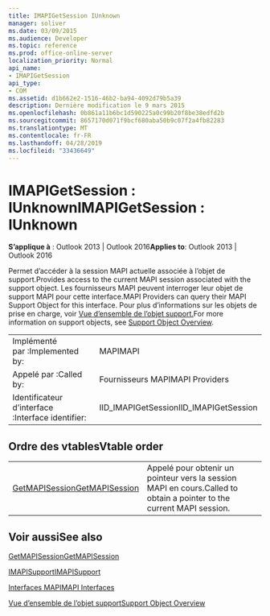 ```yaml
---
title: IMAPIGetSession IUnknown
manager: soliver
ms.date: 03/09/2015
ms.audience: Developer
ms.topic: reference
ms.prod: office-online-server
localization_priority: Normal
api_name:
- IMAPIGetSession
api_type:
- COM
ms.assetid: d1b662e2-1516-46b2-ba94-4092d79b5a39
description: Dernière modification le 9 mars 2015
ms.openlocfilehash: 0b861a11b6bc1d590225a0c99b20f8be38edfd2b
ms.sourcegitcommit: 8657170d071f9bcf680aba50b9c07f2a4fb82283
ms.translationtype: MT
ms.contentlocale: fr-FR
ms.lasthandoff: 04/28/2019
ms.locfileid: "33436649"
---
```

# <a name="imapigetsession--iunknown"></a><span data-ttu-id="d38d6-103">IMAPIGetSession : IUnknown</span><span class="sxs-lookup"><span data-stu-id="d38d6-103">IMAPIGetSession : IUnknown</span></span>

  
  
<span data-ttu-id="d38d6-104">**S’applique à** : Outlook 2013 | Outlook 2016</span><span class="sxs-lookup"><span data-stu-id="d38d6-104">**Applies to**: Outlook 2013 | Outlook 2016</span></span> 
  
<span data-ttu-id="d38d6-105">Permet d’accéder à la session MAPI actuelle associée à l’objet de support.</span><span class="sxs-lookup"><span data-stu-id="d38d6-105">Provides access to the current MAPI session associated with the support object.</span></span> <span data-ttu-id="d38d6-106">Les fournisseurs MAPI peuvent interroger leur objet de support MAPI pour cette interface.</span><span class="sxs-lookup"><span data-stu-id="d38d6-106">MAPI Providers can query their MAPI Support Object for this interface.</span></span> <span data-ttu-id="d38d6-107">Pour plus d’informations sur les objets de prise en charge, voir [Vue d’ensemble de l’objet support.](support-object-overview.md)</span><span class="sxs-lookup"><span data-stu-id="d38d6-107">For more information on support objects, see [Support Object Overview](support-object-overview.md).</span></span>
  
|||
|:-----|:-----|
|<span data-ttu-id="d38d6-108">Implémenté par :</span><span class="sxs-lookup"><span data-stu-id="d38d6-108">Implemented by:</span></span>  <br/> |<span data-ttu-id="d38d6-109">MAPI</span><span class="sxs-lookup"><span data-stu-id="d38d6-109">MAPI</span></span>  <br/> |
|<span data-ttu-id="d38d6-110">Appelé par :</span><span class="sxs-lookup"><span data-stu-id="d38d6-110">Called by:</span></span>  <br/> |<span data-ttu-id="d38d6-111">Fournisseurs MAPI</span><span class="sxs-lookup"><span data-stu-id="d38d6-111">MAPI Providers</span></span>  <br/> |
|<span data-ttu-id="d38d6-112">Identificateur d’interface :</span><span class="sxs-lookup"><span data-stu-id="d38d6-112">Interface identifier:</span></span>  <br/> |<span data-ttu-id="d38d6-113">IID_IMAPIGetSession</span><span class="sxs-lookup"><span data-stu-id="d38d6-113">IID_IMAPIGetSession</span></span>  <br/> |
   
## <a name="vtable-order"></a><span data-ttu-id="d38d6-114">Ordre des vtables</span><span class="sxs-lookup"><span data-stu-id="d38d6-114">Vtable order</span></span>

|||
|:-----|:-----|
|[<span data-ttu-id="d38d6-115">GetMAPISession</span><span class="sxs-lookup"><span data-stu-id="d38d6-115">GetMAPISession</span></span>](imapigetsession-getmapisession.md) <br/> |<span data-ttu-id="d38d6-116">Appelé pour obtenir un pointeur vers la session MAPI en cours.</span><span class="sxs-lookup"><span data-stu-id="d38d6-116">Called to obtain a pointer to the current MAPI session.</span></span>  <br/> |
   
## <a name="see-also"></a><span data-ttu-id="d38d6-117">Voir aussi</span><span class="sxs-lookup"><span data-stu-id="d38d6-117">See also</span></span>



[<span data-ttu-id="d38d6-118">GetMAPISession</span><span class="sxs-lookup"><span data-stu-id="d38d6-118">GetMAPISession</span></span>](imapigetsession-getmapisession.md)
  
[<span data-ttu-id="d38d6-119">IMAPISupport</span><span class="sxs-lookup"><span data-stu-id="d38d6-119">IMAPISupport</span></span>](imapisupportiunknown.md)


[<span data-ttu-id="d38d6-120">Interfaces MAPI</span><span class="sxs-lookup"><span data-stu-id="d38d6-120">MAPI Interfaces</span></span>](mapi-interfaces.md)
  
[<span data-ttu-id="d38d6-121">Vue d’ensemble de l’objet support</span><span class="sxs-lookup"><span data-stu-id="d38d6-121">Support Object Overview</span></span>](support-object-overview.md)

